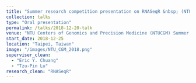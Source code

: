 ```yaml
---
title: "Summer research competition presentation on RNASeqR &nbsp; (NTUCGM 2018)"
collection: talks
type: "Oral presentation"
permalink: /talks/2018-12-20-talk
venue: "NTU Centers of Genomics and Precision Medicine (NTUCGM) Summer Research"
start_date: 2018-12-25
location: "Taipei, Taiwan"
image: "/images/NTU_CGM_2018.png"
superviser_clean:
  - "Eric Y. Chuang"
  - "Tzu-Pin Lu"
research_clean: "RNASeqR"
---
```

